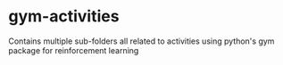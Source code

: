 # gym-activities
Contains multiple sub-folders all related to activities using python's gym package for reinforcement learning
